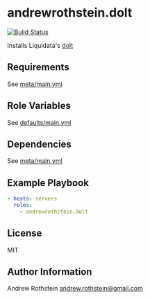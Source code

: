 andrewrothstein.dolt
=========
[![Build Status](https://travis-ci.org/andrewrothstein/ansible-dolt.svg?branch=master)](https://travis-ci.org/andrewrothstein/ansible-dolt)

Installs Liquidata's [dolt](https://github.com/liquidata-inc/dolt)

Requirements
------------

See [meta/main.yml](meta/main.yml)

Role Variables
--------------

See [defaults/main.yml](defaults/main.yml)

Dependencies
------------

See [meta/main.yml](meta/main.yml)

Example Playbook
----------------

```yml
- hosts: servers
  roles:
    - andrewrothstein.dolt
```

License
-------

MIT

Author Information
------------------

Andrew Rothstein <andrew.rothstein@gmail.com>
